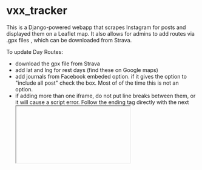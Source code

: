 # vxx_tracker
This is a Django-powered webapp that scrapes Instagram for posts and displayed them on a Leaflet map. It also allows for admins to add routes via .gpx files , which can be downloaded from Strava.

To update Day Routes:
- download the gpx file from Strava
- add lat and lng for rest days (find these on Google maps)
- add journals from Facebook embeded option. if it gives the option to "include all post" check the box. Most of of the time this is not an option.
- if adding more than one iframe, do not put line breaks between them, or it will cause a script error. Follow the ending </iframe> tag directly with the next <iframe> tag.